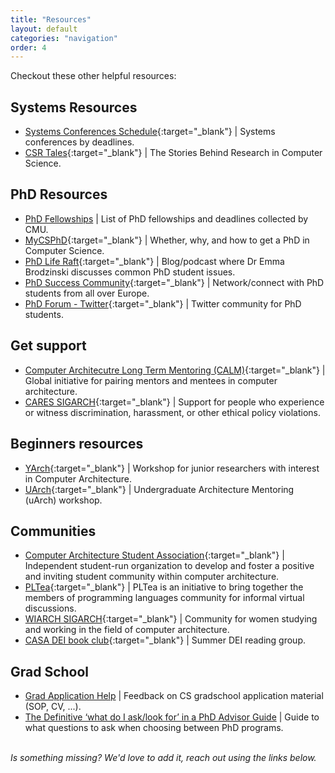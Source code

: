 ```yaml
---
title: "Resources"
layout: default
categories: "navigation"
order: 4
---
```


Checkout these other helpful resources:

## Systems Resources
- [Systems Conferences Schedule](https://www.cs.technion.ac.il/~dan/index_sysvenues_deadline.html){:target="_blank"} \| Systems conferences by deadlines.
- [CSR Tales](https://medium.com/csr-tales){:target="_blank"} \| The Stories Behind Research in Computer Science.

## PhD Resources
- [PhD Fellowships](https://www.cs.cmu.edu/~gradfellowships/) \| List of PhD fellowships and deadlines collected by CMU.
- [MyCSPhD](https://mycsphd.org){:target="_blank"} \| Whether, why, and how to get a PhD in Computer Science.
- [PhD Life Raft](https://thephdliferaft.com){:target="_blank"} \| Blog/podcast where Dr Emma Brodzinski discusses common PhD student issues.
- [PhD Success Community](https://phdsuccess.eu/phd-success-community){:target="_blank"} \| Network/connect with PhD students from all over Europe.
- [PhD Forum - Twitter](https://twitter.com/PhDForum){:target="_blank"} \| Twitter community for PhD students.

## Get support
- [Computer Architecutre Long Term Mentoring (CALM)](https://www.comparchmentoring.org){:target="_blank"} \| Global initiative for pairing mentors and mentees in computer architecture.
- [CARES SIGARCH](https://www.sigarch.org/benefits/cares){:target="_blank"} \| Support for people who
  experience or witness discrimination, harassment, or other ethical policy
  violations.
  
## Beginners resources
- [YArch](https://sites.gatech.edu/yarch2021/){:target="_blank"} \| Workshop for junior researchers with interest in Computer Architecture.
- [UArch](https://sites.google.com/uarch2021/){:target="_blank"} \| Undergraduate Architecture Mentoring (uArch) workshop.

  
## Communities
- [Computer Architecture Student
  Association](http://comparchsa.org/index.html){:target="_blank"} \|
  Independent student-run organization to develop
  and foster a positive and inviting student community within computer
  architecture.
- [PLTea](https://pltea.github.io){:target="_blank"} \| PLTea is an initiative to bring together the members
  of programming languages community for informal virtual discussions.
- [WIARCH SIGARCH](https://www.sigarch.org/wiarch){:target="_blank"} \| Community for women studying and working in the field of computer architecture. 
- [CASA DEI book club](http://comparchsa.org){:target="_blank"} \| Summer DEI reading group.

## Grad School
- [Grad Application Help](https://twitter.com/limufar/status/1585095583169404928) \| Feedback on CS gradschool application material (SOP, CV, ...).
- [The Definitive ‘what do I ask/look for’ in a PhD Advisor Guide](https://www.cs.columbia.edu/wp-content/uploads/2019/03/Get-Advisor.pdf) \| Guide to what questions to ask when choosing between PhD programs.

<br>
<i>Is something missing? We'd love to add it, reach out using the links below.</i>
